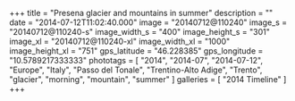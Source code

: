 +++
title = "Presena glacier and mountains in summer"
description = ""
date = "2014-07-12T11:02:40.000"
image = "20140712@110240"
image_s = "20140712@110240-s"
image_width_s = "400"
image_height_s = "301"
image_xl = "20140712@110240-xl"
image_width_xl = "1000"
image_height_xl = "751"
gps_latitude = "46.228385"
gps_longitude = "10.5789217333333"
phototags = [ "2014", "2014-07", "2014-07-12", "Europe", "Italy", "Passo del Tonale", "Trentino-Alto Adige", "Trento", "glacier", "morning", "mountain", "summer" ]
galleries = [ "2014 Timeline" ]
+++
